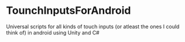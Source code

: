 # TounchInputsForAndroid
Universal scripts for all kinds of touch inputs (or atleast the ones I could think of) in android using Unity and C#

